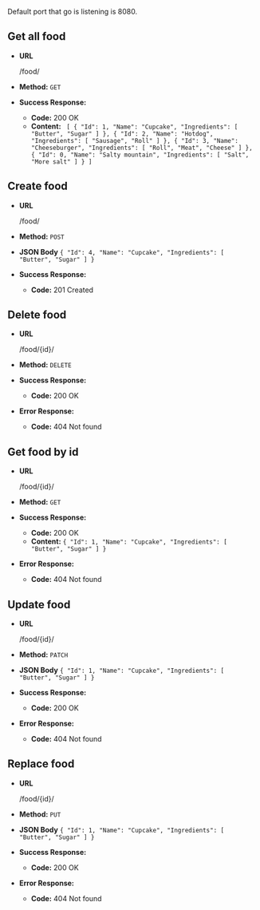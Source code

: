 Default port that go is listening is 8080.


**Get all food**
----

* **URL**

  /food/

* **Method:**
  `GET`
  
* **Success Response:**
  
  * **Code:** 200 OK <br />
  * **Content:** `
    [
        {
            "Id": 1,
            "Name": "Cupcake",
            "Ingredients": [
                "Butter",
                "Sugar"
            ]
        },
        {
            "Id": 2,
            "Name": "Hotdog",
            "Ingredients": [
                "Sausage",
                "Roll"
            ]
        },
        {
            "Id": 3,
            "Name": "Cheeseburger",
            "Ingredients": [
                "Roll",
                "Meat",
                "Cheese"
            ]
        },
        {
            "Id": 0,
            "Name": "Salty mountain",
            "Ingredients": [
                "Salt",
                "More salt"
            ]
        }
    ]`
 
**Create food**
----

* **URL**

  /food/

* **Method:**
  `POST`
  
*  **JSON Body**
   `{
            "Id": 4,
            "Name": "Cupcake",
            "Ingredients": [
                "Butter",
                "Sugar"
            ]
        }`

* **Success Response:**
  * **Code:** 201 Created <br />
 
**Delete food**
----

* **URL**

  /food/{id}/

* **Method:**
  `DELETE`

* **Success Response:**
  * **Code:** 200 OK <br />
 
* **Error Response:**
  * **Code:** 404 Not found <br />

**Get food by id**
----

* **URL**

  /food/{id}/

* **Method:**
  `GET`

* **Success Response:**
  * **Code:** 200 OK <br />
  * **Content:** `{
                             "Id": 1,
                             "Name": "Cupcake",
                             "Ingredients": [
                                 "Butter",
                                 "Sugar"
                             ]
                         }`
 
* **Error Response:**
  * **Code:** 404 Not found <br />

**Update food**
----

* **URL**

  /food/{id}/

* **Method:**
  `PATCH`

*  **JSON Body**
   `{
            "Id": 1,
            "Name": "Cupcake",
            "Ingredients": [
                "Butter",
                "Sugar"
            ]
        }`

* **Success Response:**
  * **Code:** 200 OK <br />
 
* **Error Response:**
  * **Code:** 404 Not found <br />
  
**Replace food**
  ----
  
  * **URL**
  
    /food/{id}/
  
  * **Method:**
    `PUT`
  
  *  **JSON Body**
     `{
              "Id": 1,
              "Name": "Cupcake",
              "Ingredients": [
                  "Butter",
                  "Sugar"
              ]
          }`
  
  * **Success Response:**
    * **Code:** 200 OK <br />
   
  * **Error Response:**
    * **Code:** 404 Not found <br />